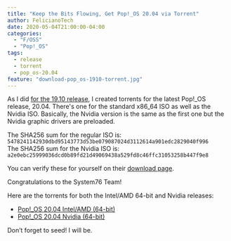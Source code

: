 ```yaml
---
title: "Keep the Bits Flowing, Get Pop!_OS 20.04 via Torrent"
author: FelicianoTech
date: 2020-05-04T21:00:00-04:00
categories:
  - "F/OSS"
  - "Pop!_OS"
tags:
  - release
  - torrent
  - pop_os-20.04
feature: "download-pop_os-1910-torrent.jpg"
---
```


As I did [for the 19.10 release](https://www.feliciano.tech/blog/keep-internet-flowing-get-pop_os-19.10-torrent/), I created torrents for the latest Pop!_OS release, 20.04.
There's one for the standard x86_64 ISO as well as the Nvidia ISO.
Basically, the Nvidia version is the same as the first one but the Nvidia graphic drivers are preloaded.

The SHA256 sum for the regular ISO is: `5478241142930dbd95143773d53be079087024d3112614a901edc2829040f996`  
The SHA256 sum for the Nvidia ISO is: `a2e0ebc25999036dcd0b89fd21d49069438a529fd8c46ffc31053258b447f9e8`

You can verify these for yourself on their [download page](https://system76.com/pop).

Congratulations to the System76 Team!

Here are the torrents for both the Intel/AMD 64-bit and Nvidia releases:

- [Pop!_OS 20.04 Intel/AMD (64-bit)][1] 
- [Pop!_OS 20.04 Nvidia (64-bit)][2]
  
Don’t forget to seed! I will be.

[1]: https://www.feliciano.tech/downloads/pop-os_20.04_amd64_intel_5.iso.torrent
[2]: https://www.feliciano.tech/downloads/pop-os_20.04_amd64_nvidia_5.iso.torrent
